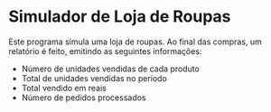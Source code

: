 # Simulador de Loja de Roupas

Este programa simula uma loja de roupas. Ao final das compras, um relatório é feito, emitindo as seguintes informações:

- Número de unidades vendidas de cada produto
- Total de unidades vendidas no período
- Total vendido em reais
- Número de pedidos processados